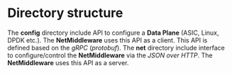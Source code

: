 # Directory structure
The **config** directory include API to configure a **Data Plane** (ASIC, Linux, DPDK etc.). The **NetMiddleware** uses this API as a client. This API is defined based on the *gRPC* (*protobuf*).
The **net** directory include interface to configure/control the **NetMiddleware** via the *JSON over HTTP*. The **NetMiddleware** uses this API as a server.
